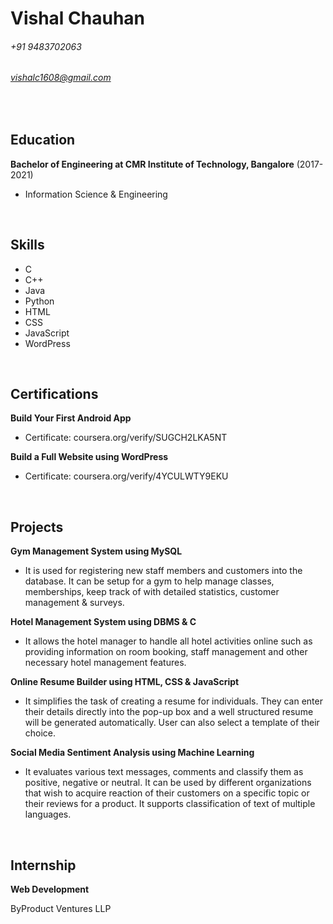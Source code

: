 Vishal Chauhan
======

###### +91 9483702063
###### vishalc1608@gmail.com
<br/>

Education
---------
**Bachelor of Engineering at CMR Institute of Technology, Bangalore** (2017-2021)

- Information Science & Engineering 
<br/>

Skills
---------
- C
- C++
- Java
- Python
- HTML
- CSS
- JavaScript
- WordPress
<br/>

Certifications
------
**Build Your First Android App** 
- Certificate: coursera.org/verify/SUGCH2LKA5NT

**Build a Full Website using WordPress** 
- Certificate: coursera.org/verify/4YCULWTY9EKU
<br/>

Projects
------
**Gym Management System using MySQL**

- It is used for registering new staff members and customers into the database. It can be setup for a gym to help manage classes, memberships, keep track of with detailed statistics, customer management & surveys.

**Hotel Management System using DBMS & C**

- It allows the hotel manager to handle all hotel activities online such as providing information on room booking, staff management and other necessary hotel management features.

**Online Resume Builder using HTML, CSS & JavaScript**

- It simplifies the task of creating a resume for individuals. They can enter their details directly into the pop-up box and a well structured resume will be generated automatically. User can also select a template of their choice.

**Social Media Sentiment Analysis using Machine Learning**

- It evaluates various text messages, comments and classify them as positive, negative or neutral. It can be used by different organizations that wish to acquire reaction of their customers on a specific topic or their reviews for a product. It supports classification of text of multiple languages.
<br/>

Internship
--------
**Web Development**

ByProduct Ventures LLP
